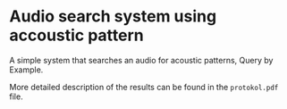 # Audio search system using accoustic pattern

A simple system that searches an audio for acoustic patterns, Query by Example.


More detailed description of the results can be found in the `protokol.pdf` file.
